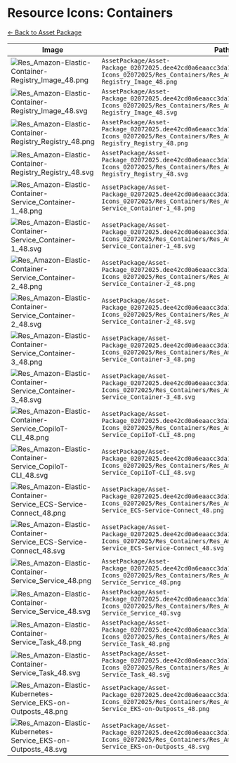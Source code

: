 # Resource Icons: Containers

[← Back to Asset Package](Asset-Package_02072025.dee42cd0a6eaacc3da1ad9519579357fb546f803)

| Image | Path |
|-------|------|
| ![Res_Amazon-Elastic-Container-Registry_Image_48.png](https://raw.githubusercontent.com/wiki/ugwis/diagram-as-code/AssetPackage/Asset-Package_02072025.dee42cd0a6eaacc3da1ad9519579357fb546f803/Resource-Icons_02072025/Res_Containers/Res_Amazon-Elastic-Container-Registry_Image_48.png) | `AssetPackage/Asset-Package_02072025.dee42cd0a6eaacc3da1ad9519579357fb546f803/Resource-Icons_02072025/Res_Containers/Res_Amazon-Elastic-Container-Registry_Image_48.png` |
| ![Res_Amazon-Elastic-Container-Registry_Image_48.svg](https://raw.githubusercontent.com/wiki/ugwis/diagram-as-code/AssetPackage/Asset-Package_02072025.dee42cd0a6eaacc3da1ad9519579357fb546f803/Resource-Icons_02072025/Res_Containers/Res_Amazon-Elastic-Container-Registry_Image_48.svg) | `AssetPackage/Asset-Package_02072025.dee42cd0a6eaacc3da1ad9519579357fb546f803/Resource-Icons_02072025/Res_Containers/Res_Amazon-Elastic-Container-Registry_Image_48.svg` |
| ![Res_Amazon-Elastic-Container-Registry_Registry_48.png](https://raw.githubusercontent.com/wiki/ugwis/diagram-as-code/AssetPackage/Asset-Package_02072025.dee42cd0a6eaacc3da1ad9519579357fb546f803/Resource-Icons_02072025/Res_Containers/Res_Amazon-Elastic-Container-Registry_Registry_48.png) | `AssetPackage/Asset-Package_02072025.dee42cd0a6eaacc3da1ad9519579357fb546f803/Resource-Icons_02072025/Res_Containers/Res_Amazon-Elastic-Container-Registry_Registry_48.png` |
| ![Res_Amazon-Elastic-Container-Registry_Registry_48.svg](https://raw.githubusercontent.com/wiki/ugwis/diagram-as-code/AssetPackage/Asset-Package_02072025.dee42cd0a6eaacc3da1ad9519579357fb546f803/Resource-Icons_02072025/Res_Containers/Res_Amazon-Elastic-Container-Registry_Registry_48.svg) | `AssetPackage/Asset-Package_02072025.dee42cd0a6eaacc3da1ad9519579357fb546f803/Resource-Icons_02072025/Res_Containers/Res_Amazon-Elastic-Container-Registry_Registry_48.svg` |
| ![Res_Amazon-Elastic-Container-Service_Container-1_48.png](https://raw.githubusercontent.com/wiki/ugwis/diagram-as-code/AssetPackage/Asset-Package_02072025.dee42cd0a6eaacc3da1ad9519579357fb546f803/Resource-Icons_02072025/Res_Containers/Res_Amazon-Elastic-Container-Service_Container-1_48.png) | `AssetPackage/Asset-Package_02072025.dee42cd0a6eaacc3da1ad9519579357fb546f803/Resource-Icons_02072025/Res_Containers/Res_Amazon-Elastic-Container-Service_Container-1_48.png` |
| ![Res_Amazon-Elastic-Container-Service_Container-1_48.svg](https://raw.githubusercontent.com/wiki/ugwis/diagram-as-code/AssetPackage/Asset-Package_02072025.dee42cd0a6eaacc3da1ad9519579357fb546f803/Resource-Icons_02072025/Res_Containers/Res_Amazon-Elastic-Container-Service_Container-1_48.svg) | `AssetPackage/Asset-Package_02072025.dee42cd0a6eaacc3da1ad9519579357fb546f803/Resource-Icons_02072025/Res_Containers/Res_Amazon-Elastic-Container-Service_Container-1_48.svg` |
| ![Res_Amazon-Elastic-Container-Service_Container-2_48.png](https://raw.githubusercontent.com/wiki/ugwis/diagram-as-code/AssetPackage/Asset-Package_02072025.dee42cd0a6eaacc3da1ad9519579357fb546f803/Resource-Icons_02072025/Res_Containers/Res_Amazon-Elastic-Container-Service_Container-2_48.png) | `AssetPackage/Asset-Package_02072025.dee42cd0a6eaacc3da1ad9519579357fb546f803/Resource-Icons_02072025/Res_Containers/Res_Amazon-Elastic-Container-Service_Container-2_48.png` |
| ![Res_Amazon-Elastic-Container-Service_Container-2_48.svg](https://raw.githubusercontent.com/wiki/ugwis/diagram-as-code/AssetPackage/Asset-Package_02072025.dee42cd0a6eaacc3da1ad9519579357fb546f803/Resource-Icons_02072025/Res_Containers/Res_Amazon-Elastic-Container-Service_Container-2_48.svg) | `AssetPackage/Asset-Package_02072025.dee42cd0a6eaacc3da1ad9519579357fb546f803/Resource-Icons_02072025/Res_Containers/Res_Amazon-Elastic-Container-Service_Container-2_48.svg` |
| ![Res_Amazon-Elastic-Container-Service_Container-3_48.png](https://raw.githubusercontent.com/wiki/ugwis/diagram-as-code/AssetPackage/Asset-Package_02072025.dee42cd0a6eaacc3da1ad9519579357fb546f803/Resource-Icons_02072025/Res_Containers/Res_Amazon-Elastic-Container-Service_Container-3_48.png) | `AssetPackage/Asset-Package_02072025.dee42cd0a6eaacc3da1ad9519579357fb546f803/Resource-Icons_02072025/Res_Containers/Res_Amazon-Elastic-Container-Service_Container-3_48.png` |
| ![Res_Amazon-Elastic-Container-Service_Container-3_48.svg](https://raw.githubusercontent.com/wiki/ugwis/diagram-as-code/AssetPackage/Asset-Package_02072025.dee42cd0a6eaacc3da1ad9519579357fb546f803/Resource-Icons_02072025/Res_Containers/Res_Amazon-Elastic-Container-Service_Container-3_48.svg) | `AssetPackage/Asset-Package_02072025.dee42cd0a6eaacc3da1ad9519579357fb546f803/Resource-Icons_02072025/Res_Containers/Res_Amazon-Elastic-Container-Service_Container-3_48.svg` |
| ![Res_Amazon-Elastic-Container-Service_CopiIoT-CLI_48.png](https://raw.githubusercontent.com/wiki/ugwis/diagram-as-code/AssetPackage/Asset-Package_02072025.dee42cd0a6eaacc3da1ad9519579357fb546f803/Resource-Icons_02072025/Res_Containers/Res_Amazon-Elastic-Container-Service_CopiIoT-CLI_48.png) | `AssetPackage/Asset-Package_02072025.dee42cd0a6eaacc3da1ad9519579357fb546f803/Resource-Icons_02072025/Res_Containers/Res_Amazon-Elastic-Container-Service_CopiIoT-CLI_48.png` |
| ![Res_Amazon-Elastic-Container-Service_CopiIoT-CLI_48.svg](https://raw.githubusercontent.com/wiki/ugwis/diagram-as-code/AssetPackage/Asset-Package_02072025.dee42cd0a6eaacc3da1ad9519579357fb546f803/Resource-Icons_02072025/Res_Containers/Res_Amazon-Elastic-Container-Service_CopiIoT-CLI_48.svg) | `AssetPackage/Asset-Package_02072025.dee42cd0a6eaacc3da1ad9519579357fb546f803/Resource-Icons_02072025/Res_Containers/Res_Amazon-Elastic-Container-Service_CopiIoT-CLI_48.svg` |
| ![Res_Amazon-Elastic-Container-Service_ECS-Service-Connect_48.png](https://raw.githubusercontent.com/wiki/ugwis/diagram-as-code/AssetPackage/Asset-Package_02072025.dee42cd0a6eaacc3da1ad9519579357fb546f803/Resource-Icons_02072025/Res_Containers/Res_Amazon-Elastic-Container-Service_ECS-Service-Connect_48.png) | `AssetPackage/Asset-Package_02072025.dee42cd0a6eaacc3da1ad9519579357fb546f803/Resource-Icons_02072025/Res_Containers/Res_Amazon-Elastic-Container-Service_ECS-Service-Connect_48.png` |
| ![Res_Amazon-Elastic-Container-Service_ECS-Service-Connect_48.svg](https://raw.githubusercontent.com/wiki/ugwis/diagram-as-code/AssetPackage/Asset-Package_02072025.dee42cd0a6eaacc3da1ad9519579357fb546f803/Resource-Icons_02072025/Res_Containers/Res_Amazon-Elastic-Container-Service_ECS-Service-Connect_48.svg) | `AssetPackage/Asset-Package_02072025.dee42cd0a6eaacc3da1ad9519579357fb546f803/Resource-Icons_02072025/Res_Containers/Res_Amazon-Elastic-Container-Service_ECS-Service-Connect_48.svg` |
| ![Res_Amazon-Elastic-Container-Service_Service_48.png](https://raw.githubusercontent.com/wiki/ugwis/diagram-as-code/AssetPackage/Asset-Package_02072025.dee42cd0a6eaacc3da1ad9519579357fb546f803/Resource-Icons_02072025/Res_Containers/Res_Amazon-Elastic-Container-Service_Service_48.png) | `AssetPackage/Asset-Package_02072025.dee42cd0a6eaacc3da1ad9519579357fb546f803/Resource-Icons_02072025/Res_Containers/Res_Amazon-Elastic-Container-Service_Service_48.png` |
| ![Res_Amazon-Elastic-Container-Service_Service_48.svg](https://raw.githubusercontent.com/wiki/ugwis/diagram-as-code/AssetPackage/Asset-Package_02072025.dee42cd0a6eaacc3da1ad9519579357fb546f803/Resource-Icons_02072025/Res_Containers/Res_Amazon-Elastic-Container-Service_Service_48.svg) | `AssetPackage/Asset-Package_02072025.dee42cd0a6eaacc3da1ad9519579357fb546f803/Resource-Icons_02072025/Res_Containers/Res_Amazon-Elastic-Container-Service_Service_48.svg` |
| ![Res_Amazon-Elastic-Container-Service_Task_48.png](https://raw.githubusercontent.com/wiki/ugwis/diagram-as-code/AssetPackage/Asset-Package_02072025.dee42cd0a6eaacc3da1ad9519579357fb546f803/Resource-Icons_02072025/Res_Containers/Res_Amazon-Elastic-Container-Service_Task_48.png) | `AssetPackage/Asset-Package_02072025.dee42cd0a6eaacc3da1ad9519579357fb546f803/Resource-Icons_02072025/Res_Containers/Res_Amazon-Elastic-Container-Service_Task_48.png` |
| ![Res_Amazon-Elastic-Container-Service_Task_48.svg](https://raw.githubusercontent.com/wiki/ugwis/diagram-as-code/AssetPackage/Asset-Package_02072025.dee42cd0a6eaacc3da1ad9519579357fb546f803/Resource-Icons_02072025/Res_Containers/Res_Amazon-Elastic-Container-Service_Task_48.svg) | `AssetPackage/Asset-Package_02072025.dee42cd0a6eaacc3da1ad9519579357fb546f803/Resource-Icons_02072025/Res_Containers/Res_Amazon-Elastic-Container-Service_Task_48.svg` |
| ![Res_Amazon-Elastic-Kubernetes-Service_EKS-on-Outposts_48.png](https://raw.githubusercontent.com/wiki/ugwis/diagram-as-code/AssetPackage/Asset-Package_02072025.dee42cd0a6eaacc3da1ad9519579357fb546f803/Resource-Icons_02072025/Res_Containers/Res_Amazon-Elastic-Kubernetes-Service_EKS-on-Outposts_48.png) | `AssetPackage/Asset-Package_02072025.dee42cd0a6eaacc3da1ad9519579357fb546f803/Resource-Icons_02072025/Res_Containers/Res_Amazon-Elastic-Kubernetes-Service_EKS-on-Outposts_48.png` |
| ![Res_Amazon-Elastic-Kubernetes-Service_EKS-on-Outposts_48.svg](https://raw.githubusercontent.com/wiki/ugwis/diagram-as-code/AssetPackage/Asset-Package_02072025.dee42cd0a6eaacc3da1ad9519579357fb546f803/Resource-Icons_02072025/Res_Containers/Res_Amazon-Elastic-Kubernetes-Service_EKS-on-Outposts_48.svg) | `AssetPackage/Asset-Package_02072025.dee42cd0a6eaacc3da1ad9519579357fb546f803/Resource-Icons_02072025/Res_Containers/Res_Amazon-Elastic-Kubernetes-Service_EKS-on-Outposts_48.svg` |

